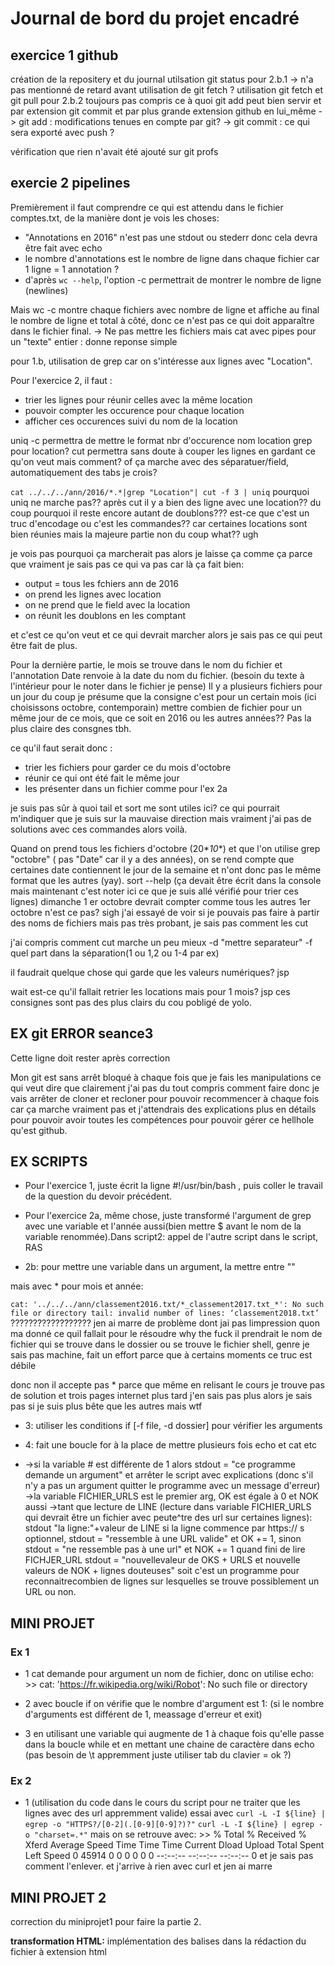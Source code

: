 # Journal de bord du projet encadré

## exercice 1 github
création de la repositery et du journal
utilsation git status pour 2.b.1
-> n'a pas mentionné de retard avant utilisation de git fetch ?
utilisation git fetch et git pull pour 2.b.2
toujours pas compris ce à quoi git add peut bien servir et par extension git commit et par plus grande extension github en lui_même
-> git add : modifications tenues en compte par git?
-> git commit : ce qui sera exporté avec push ?

vérification que rien n'avait été ajouté sur git profs

## exercie 2 pipelines

Premièrement il faut comprendre ce qui est attendu dans le fichier comptes.txt, de la manière dont je vois les choses:

- "Annotations en 2016" n'est pas une stdout ou stederr donc cela devra être fait avec echo
- le nombre d'annotations est le nombre de ligne dans chaque fichier car 1 ligne = 1 annotation ?
- d'après `wc --help`, l'option -c permettrait de montrer le nombre de ligne (newlines)

Mais wc -c montre chaque fichiers avec nombre de ligne et affiche au final le nombre de ligne et total à côté, donc ce n'est pas ce qui doit apparaître dans le fichier final. -> Ne pas mettre les fichiers mais cat avec pipes pour un "texte" entier : donne reponse simple

pour 1.b, utilisation de grep car on s'intéresse aux lignes avec "Location".

Pour l'exercice 2, il faut :

- trier les lignes pour réunir celles avec la même location
- pouvoir compter les occurence pour chaque location
- afficher ces occurences suivi du nom de la location

uniq -c permettra de mettre le format nbr d'occurence nom location
grep pour location?
cut permettra sans doute à couper les lignes en gardant ce qu'on veut mais comment? of ça marche avec des séparatuer/field, automatiquement des tabs je crois?

`cat ../../../ann/2016/*.*|grep "Location"| cut -f 3 | uniq`
pourquoi uniq ne marche pas?? après cut il y a bien des ligne avec une location?? du coup pourquoi il reste encore autant de doublons??? est-ce que c'est un truc d'encodage ou c'est les commandes?? car certaines locations sont bien réunies mais la majeure partie non du coup what?? ugh

je vois pas pourquoi ça marcherait pas alors je laisse ça comme ça parce que vraiment je sais pas ce qui va pas car là ça fait bien:
- output = tous les fchiers ann de 2016
- on prend les lignes avec location
- on ne prend que le field avec la location
- on réunit les doublons en les comptant

et c'est ce qu'on veut et ce qui devrait marcher alors je sais pas ce qui peut être fait de plus.

Pour la dernière partie, le mois se trouve dans le nom du fichier et l'annotation Date renvoie à la date du nom du fichier. (besoin du texte à l'intérieur pour le noter dans le fichier je pense)
Il y a plusieurs fichiers pour un jour du coup je présume que la consigne c'est pour un certain mois (ici choisissons octobre, contemporain) mettre combien de fichier pour un même jour de ce mois, que ce soit en 2016 ou les autres années?? Pas la plus claire des consgnes tbh.

ce qu'il faut serait donc :

- trier les fichiers pour garder ce du mois d'octobre
- réunir ce qui ont été fait le même jour
- les présenter dans un fichier comme pour l'ex 2a

je suis pas sûr à quoi tail et sort me sont utiles ici? ce qui pourrait m'indiquer que je suis sur la mauvaise direction mais vraiment j'ai pas de solutions avec ces commandes alors voilà.

Quand on prend tous les fichiers d'octobre (20\*_10_\*) et que l'on utilise grep "octobre" ( pas "Date" car il y a des années), on se rend compte que certaines date contiennent le jour de la semaine et n'ont donc pas le même format que les autres (yay). sort --help (ça devait être écrit dans la console mais maintenant c'est noter ici ce que je suis allé vérifié pour trier ces lignes)
dimanche 1 er octobre devrait compter comme tous les autres 1er octobre n'est ce pas? sigh
j'ai essayé de voir si je pouvais pas faire à partir des noms de fichiers mais pas très probant, je sais pas comment les cut

j'ai compris comment cut marche un peu mieux -d "mettre separateur" -f quel part dans la séparation(1 ou 1,2 ou 1-4 par ex)

il faudrait quelque chose qui garde que les valeurs numériques? jsp

wait est-ce qu'il fallait retrier les locations mais pour 1 mois? jsp ces consignes sont pas des plus clairs du cou pobligé de yolo.

## EX git ERROR seance3

Cette ligne doit rester après correction

Mon git est sans arrêt bloqué à chaque fois que je fais les manipulations ce qui veut dire que clairement j'ai pas du tout compris comment faire donc je vais arrêter de cloner et recloner pour pouvoir recommencer à chaque fois car ça marche vraiment pas et j'attendrais des explications plus en détails pour pouvoir avoir toutes les compétences pour pouvoir gérer ce hellhole qu'est github.

## EX SCRIPTS

- Pour l'exercice 1, juste écrit la ligne #!/usr/bin/bash , puis coller le travail de la question du devoir précédent.

- Pour l'exercice 2a, même chose, juste transformé l'argument de grep avec une variable et l'année aussi(bien mettre $ avant le nom de la variable renommée).Dans script2: appel de l'autre script dans le script, RAS

- 2b: pour mettre une variable dans un argument, la mettre entre ""

mais avec * pour mois et année:

`cat: '../../../ann/classement2016.txt/*_classement2017.txt_*': No such file or directory
tail: invalid number of lines: ‘classement2018.txt’` ?????????????????? jen ai marre de problème dont jai pas limpression quon ma donné ce quil fallait pour le résoudre
why the fuck il prendrait le nom de fichier qui se trouve dans le dossier ou se trouve le fichier shell, genre je sais pas machine, fait un effort parce que à certains moments ce truc est débile

donc non il accepte pas * parce que même en relisant le cours je trouve pas de solution et trois pages internet plus tard j'en sais pas plus alors je sais pas si je suis plus bête que les autres mais wtf

- 3: utiliser les conditions if [-f file, -d dossier] pour vérifier les arguments

- 4: fait une boucle for à la place de mettre plusieurs fois echo et cat etc

- ->si la variable # est différente de 1 alors stdout = "ce programme demande un argument" et arrêter le script avec explications (donc s'il n'y a pas un argument quitter le programme avec un message d'erreur)
->la variable FICHIER_URLS est le premier arg, OK est égale à 0 et NOK aussi
->tant que lecture de LINE (lecture dans variable FICHIER_URLS qui devrait être un fichier avec peute^tre des url sur certaines lignes):
stdout "la ligne:"+valeur de LINE
si la ligne commence par https:// s optionnel, stdout = "ressemble à une URL valide" et OK += 1, sinon stdout = "ne ressemble pas à une url" et NOK += 1
quand fini de lire FICHJER_URL stdout = "nouvellevaleur de OKS + URLS et nouvelle valeurs de NOK + lignes douteuses"
soit c'est un programme pour reconnaitrecombien de lignes sur lesquelles se trouve possiblement un URL ou non.

## MINI PROJET

### Ex 1
- 1 cat demande pour argument un nom de fichier, donc on utilise echo:
\>> cat: 'https://fr.wikipedia.org/wiki/Robot': No such file or directory

- 2 avec boucle if on vérifie que le nombre d'argument est 1: (si le nombre d'arguments est différent de 1, meassage d'erreur et exit)

- 3 en utilisant une variable qui augmente de 1 à chaque fois qu'elle passe dans la boucle while et en mettant une chaine de caractère dans echo (pas besoin de \t appremment juste utiliser tab du clavier = ok ?)

### Ex 2

- 1 (utilisation du code dans le cours du script pour ne traiter que les lignes avec des url appremment valide)
essai avec  `curl -L -I ${line} | egrep -o "HTTPS?/[0-2](.[0-9][0-9]?)?"`
            `curl -L -I ${line} | egrep -o "charset=.*"`
    mais on se retrouve avec:
\>>   % Total    % Received % Xferd  Average Speed   Time    Time     Time  Current
                                 Dload  Upload   Total   Spent    Left  Speed
  0 45914    0     0    0     0      0      0 --:--:-- --:--:-- --:--:--     0
et je sais pas comment l'enlever. et j'arrive à rien avec curl et jen ai marre


## MINI PROJET 2

correction du miniprojet1 pour faire la partie 2.

<b>transformation HTML:</b> implémentation des balises dans la rédaction du fichier à extension html
